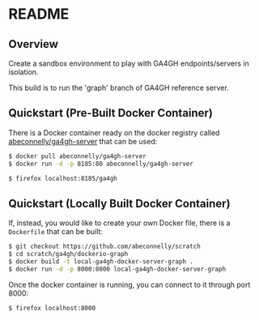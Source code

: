 README
===

Overview
---

Create a sandbox environment to play with GA4GH endpoints/servers in
isolation.

This build is to run the 'graph' branch of GA4GH reference server.

Quickstart (Pre-Built Docker Container)
---

There is a Docker container ready on the docker registry called [abeconnelly/ga4gh-server](https://registry.hub.docker.com/u/abeconnelly/ga4gh-server/)
that can be used:

```bash
$ docker pull abeconnelly/ga4gh-server
$ docker run -d -p 8185:80 abeconnelly/ga4gh-server
```

```bash
$ firefox localhost:8185/ga4gh
```

Quickstart (Locally Built Docker Container)
---

If, instead, you would like to create your own Docker file, there is a `Dockerfile` that can be built:

```bash
$ git checkout https://github.com/abeconnelly/scratch
$ cd scratch/ga4gh/dockerio-graph
$ docker build -t local-ga4gh-docker-server-graph .
$ docker run -d -p 8000:8000 local-ga4gh-docker-server-graph
```

Once the docker container is running, you can connect to it through port 8000:

```bash
$ firefox localhost:8000
```
